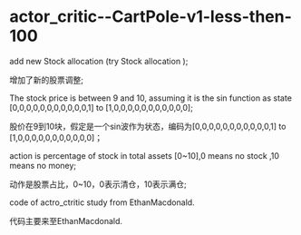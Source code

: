 
# actor_critic--CartPole-v1-less-then-100
add new Stock allocation (try Stock allocation );

增加了新的股票调整;

The stock price is between 9 and 10, assuming it is the sin function as state [0,0,0,0,0,0,0,0,0,0,0,1] to [1,0,0,0,0,0,0,0,0,0,0,0];

股价在9到10块，假定是一个sin波作为状态，编码为[0,0,0,0,0,0,0,0,0,0,0,1] to [1,0,0,0,0,0,0,0,0,0,0,0]；

action  is  percentage of  stock in  total assets [0~10],0 means no stock ,10 means no money;

动作是股票占比，0~10，0表示清仓，10表示满仓;

code of actro_ctritic study from EthanMacdonald.

代码主要来至EthanMacdonald.

